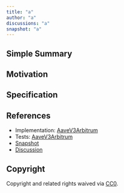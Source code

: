 ```yaml
---
title: "a"
author: "a"
discussions: "a"
snapshot: "a"
---
```


## Simple Summary

## Motivation

## Specification

## References

- Implementation: [AaveV3Arbitrum](https://github.com/bgd-labs/aave-proposals-v3/blob/main/src/20250819_AaveV3Arbitrum_A/AaveV3Arbitrum_A_20250819.sol)
- Tests: [AaveV3Arbitrum](https://github.com/bgd-labs/aave-proposals-v3/blob/main/src/20250819_AaveV3Arbitrum_A/AaveV3Arbitrum_A_20250819.t.sol)
- [Snapshot](a)
- [Discussion](a)

## Copyright

Copyright and related rights waived via [CC0](https://creativecommons.org/publicdomain/zero/1.0/).
